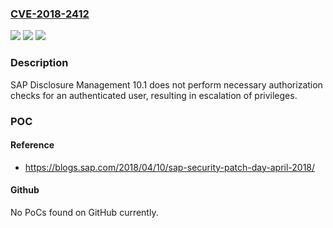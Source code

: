 ### [CVE-2018-2412](https://cve.mitre.org/cgi-bin/cvename.cgi?name=CVE-2018-2412)
![](https://img.shields.io/static/v1?label=Product&message=SAP%20Disclosure%20Management&color=blue)
![](https://img.shields.io/static/v1?label=Version&message=10.1%20&color=brightgreen)
![](https://img.shields.io/static/v1?label=Vulnerability&message=Missing%20Authorization%20Check&color=brightgreen)

### Description

SAP Disclosure Management 10.1 does not perform necessary authorization checks for an authenticated user, resulting in escalation of privileges.

### POC

#### Reference
- https://blogs.sap.com/2018/04/10/sap-security-patch-day-april-2018/

#### Github
No PoCs found on GitHub currently.

